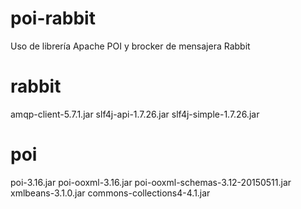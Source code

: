 # poi-rabbit
Uso de librería Apache POI y brocker de mensajera Rabbit

# rabbit
amqp-client-5.7.1.jar
slf4j-api-1.7.26.jar
slf4j-simple-1.7.26.jar

# poi
poi-3.16.jar
poi-ooxml-3.16.jar
poi-ooxml-schemas-3.12-20150511.jar
xmlbeans-3.1.0.jar
commons-collections4-4.1.jar
